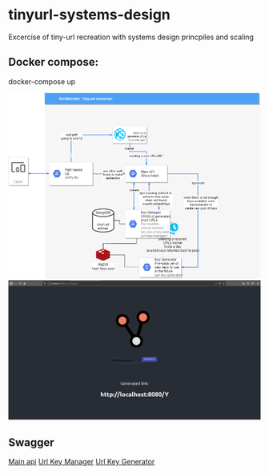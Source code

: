 # tinyurl-systems-design
Excercise of tiny-url recreation with systems design princpiles and scaling

## Docker compose:
 docker-compose up



![Architecture](/architecture.png)
![Main web UI](/screenshot.png)


## Swagger
[Main api](https://editor.swagger.io/?raw=https://github.com/zurada/tinyurl-systems-design/blob/main/swagger/tiny-url-api.yaml)
[Url Key Manager](https://editor.swagger.io/?raw=https://github.com/zurada/tinyurl-systems-design/blob/main/swagger/url-key-generator.yaml)
[Url Key Generator](https://editor.swagger.io/?raw=https://github.com/zurada/tinyurl-systems-design/blob/main/swagger/url-key-manager.yaml)
